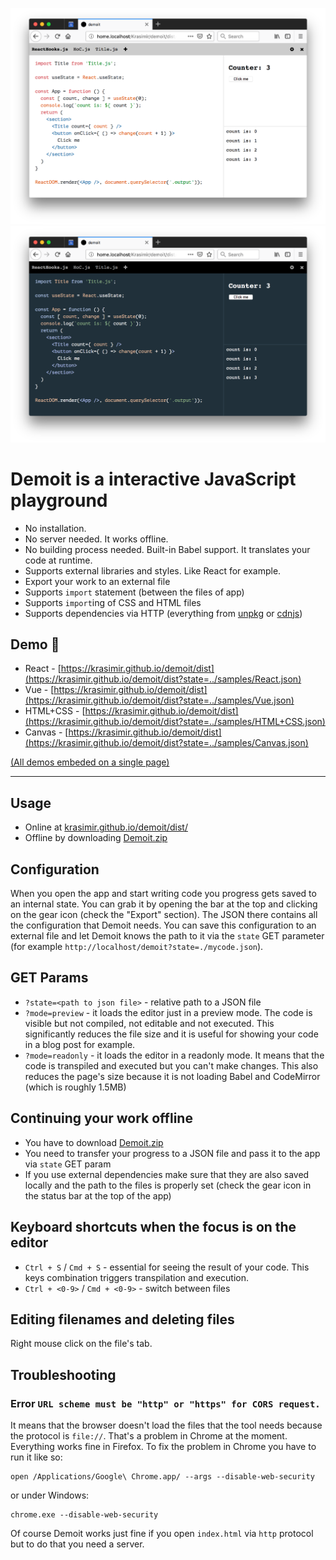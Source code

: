 ![demoit](./_assets/demoit_light.png)
![demoit](./_assets/demoit_dark.png)

# **Demoit** is a interactive JavaScript playground

* No installation.
* No server needed. It works offline.
* No building process needed. Built-in Babel support. It translates your code at runtime.
* Supports external libraries and styles. Like React for example.
* Export your work to an external file
* Supports `import` statement (between the files of app)
* Supports `import`ing of CSS and HTML files
* Supports dependencies via HTTP (everything from [unpkg](https://unpkg.com/#/) or [cdnjs](https://cdnjs.com))

## Demo :rocket:

* React - [https://krasimir.github.io/demoit/dist](https://krasimir.github.io/demoit/dist?state=../samples/React.json)
* Vue - [https://krasimir.github.io/demoit/dist](https://krasimir.github.io/demoit/dist?state=../samples/Vue.json)
* HTML+CSS - [https://krasimir.github.io/demoit/dist](https://krasimir.github.io/demoit/dist?state=../samples/HTML+CSS.json)
* Canvas - [https://krasimir.github.io/demoit/dist](https://krasimir.github.io/demoit/dist?state=../samples/Canvas.json)

[(All demos embeded on a single page)](https://krasimir.github.io/samples)

---

## Usage

* Online at [krasimir.github.io/demoit/dist/](https://krasimir.github.io/demoit/dist)
* Offline by downloading [Demoit.zip](https://github.com/krasimir/demoit/raw/master/demoit.zip)

## Configuration

When you open the app and start writing code you progress gets saved to an internal state. You can grab it by opening the bar at the top and clicking on the gear icon (check the "Export" section). The JSON there contains all the configuration that Demoit needs. You can save this configuration to an external file and let Demoit knows the path to it via the `state` GET parameter (for example `http://localhost/demoit?state=./mycode.json`).

## GET Params

* `?state=<path to json file>` - relative path to a JSON file
* `?mode=preview` - it loads the editor just in a preview mode. The code is visible but not compiled, not editable and not executed. This significantly reduces the file size and it is useful for showing your code in a blog post for example.
* `?mode=readonly` - it loads the editor in a readonly mode. It means that the code is transpiled and executed but you can't make changes. This also reduces the page's size because it is not loading Babel and CodeMirror (which is roughly 1.5MB)

## Continuing your work offline

* You have to download [Demoit.zip](https://github.com/krasimir/demoit/raw/master/demoit.zip)
* You need to transfer your progress to a JSON file and pass it to the app via `state` GET param
* If you use external dependencies make sure that they are also saved locally and the path to the files is properly set (check the gear icon in the status bar at the top of the app)

## Keyboard shortcuts when the focus is on the editor

* `Ctrl + S` / `Cmd + S` - essential for seeing the result of your code. This keys combination triggers transpilation and execution.
* `Ctrl + <0-9>` / `Cmd + <0-9>` - switch between files

## Editing filenames and deleting files

Right mouse click on the file's tab.

## Troubleshooting

### Error `URL scheme must be "http" or "https" for CORS request.`

It means that the browser doesn't load the files that the tool needs because the protocol is `file://`. That's a problem in Chrome at the moment. Everything works fine in Firefox. To fix the problem in Chrome you have to run it like so:

```
open /Applications/Google\ Chrome.app/ --args --disable-web-security
```
or under Windows:
```
chrome.exe --disable-web-security
```

Of course Demoit works just fine if you open `index.html` via `http` protocol but to do that you need a server.
